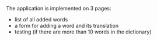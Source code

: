 The application is implemented on 3 pages:
- list of all added words
- a form for adding a word and its translation
- testing (if there are more than 10 words in the dictionary)
